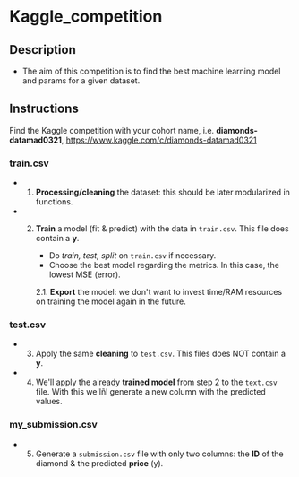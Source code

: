 # Kaggle_competition

## Description

- The aim of this competition is to find the best machine learning model and params for a given dataset. 

## Instructions

Find the Kaggle competition with your cohort name, i.e. **diamonds-datamad0321**, https://www.kaggle.com/c/diamonds-datamad0321

### train.csv
* 1. **Processing/cleaning** the dataset: this should be later modularized in functions.
* 2. **Train** a model (fit & predict) with the data in `train.csv`. This file does contain a **y**.
        - Do *train, test, split* on `train.csv` if necessary.
        - Choose the best model regarding the metrics. In this case, the lowest MSE (error).

        2.1. **Export** the model: we don't want to invest time/RAM resources on training the model again in the future.

### test.csv
* 3. Apply the same **cleaning** to `test.csv`. This files does NOT contain a **y**.
* 4. We'll apply the already **trained model** from step 2 to the `text.csv` file. With this we'lñl generate a new column with the predicted values.  

### my_submission.csv

* 5. Generate a `submission.csv` file with only two columns: the **ID** of the diamond & the predicted **price** (y).


